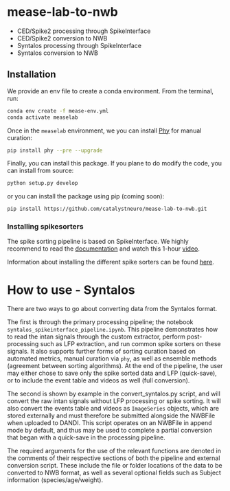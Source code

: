 # mease-lab-to-nwb

* CED/Spike2 processing through SpikeInterface
* CED/Spike2 conversion to NWB
* Syntalos processing through SpikeInterface
* Syntalos conversion to NWB


## Installation

We provide an env file to create a conda environment. 
From the terminal, run:

```bash
conda env create -f mease-env.yml
conda activate measelab
```

Once in the `measelab` environment, we you can install [Phy](https://github.com/cortex-lab/phy) for manual curation:

```bash
pip install phy --pre --upgrade
```

Finally, you can install this package. If you plane to do modify the code, 
you can install from source:

```bash
python setup.py develop
```

or you can install the package using pip (coming soon):

```bash
pip install https://github.com/catalystneuro/mease-lab-to-nwb.git
```

### Installing spikesorters

The spike sorting pipeline is based on SpikeInterface. We highly recommend to read the 
[documentation](https://spikeinterface.readthedocs.io/en/latest/) and watch this 1-hour [video](https://www.youtube.com/watch?v=fvKG_-xQ4D8&t=3364s&ab_channel=NeurodataWithoutBorders).

Information about installing the different spike sorters can be found [here](https://spikeinterface.readthedocs.io/en/latest/sortersinfo.html).

# How to use - Syntalos

There are two ways to go about converting data from the Syntalos format.

The first is through the primary processing pipeline; the notebook `syntalos_spikeinterface_pipeline.ipynb`. This pipeline demonstrates how to read the intan signals through the custom extractor, perform post-processing such as LFP extraction, and run common spike sorters on these signals. It also supports further forms of sorting curation based on automated metrics, manual curation via `phy`, as well as ensemble methods (agreement between sorting algorithms). At the end of the pipeline, the user may either chose to save only the spike sorted data and LFP (quick-save), or to include the event table and videos as well (full conversion).

The second is shown by example in the convert_syntalos.py script, and will convert the raw intan signals without LFP processing or spike sorting. It will also convert the events table and videos as `ImageSeries` objects, which are stored externally and must therefore be submitted alongside the NWBFile when uploaded to DANDI. This script operates on an NWBFile in append mode by default, and thus may be used to complete a partial conversion that began with a quick-save in the processing pipeline.

The required arguments for the use of the relevant functions are denoted in the comments of their respective sections of both the pipeline and external conversion script. These include the file or folder locations of the data to be converted to NWB format, as well as several optional fields such as Subject information (species/age/weight).
